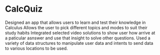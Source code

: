 # CalcQuiz
Designed an app that allows users to learn and test their knowledge in Calculus
Allows the user to pick different topics and modes to suit their study habits
Integrated selected video solutions to show user how arrive at a paticular asnswer
and use that insight to solve other questions.
Used a variety of data structures to manipulate user data and intents to send data
to various locations to be used.
